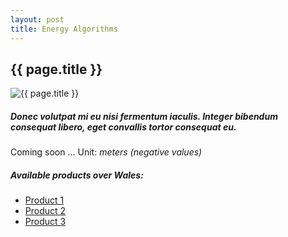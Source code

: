 ```yaml
---
layout: post
title: Energy Algorithms
---
```


## {{ page.title }}

![{{ page.title }}](/assets/img/wales/energy-algorithms.jpg)

##### Donec volutpat mi eu nisi fermentum iaculis. Integer bibendum consequat libero, eget convallis tortor consequat eu.

Coming soon ...
Unit: _meters (negative values)_

##### Available products over Wales:

*   [Product 1](http://google.com/)
*   [Product 2](http://google.com/)
*   [Product 3](http://google.com/)